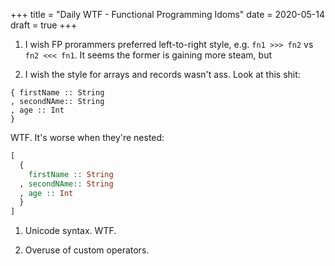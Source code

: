 +++
title = "Daily WTF - Functional Programming Idoms"
date = 2020-05-14
draft = true
+++

1. I wish FP prorammers preferred left-to-right style, e.g. `fn1 >>> fn2` vs `fn2 <<< fn1`. It seems the former is gaining more steam, but 

1. I wish the style for arrays and records wasn't ass. Look at this shit:

```purscript
{ firstName :: String
, secondNAme:: String
, age :: Int
}
```

WTF. It's worse when they're nested:

```purescript
[
  {
    firstName :: String
  , secondNAme:: String
  , age :: Int
  }
]
```

1. Unicode syntax. WTF.

1. Overuse of custom operators.
